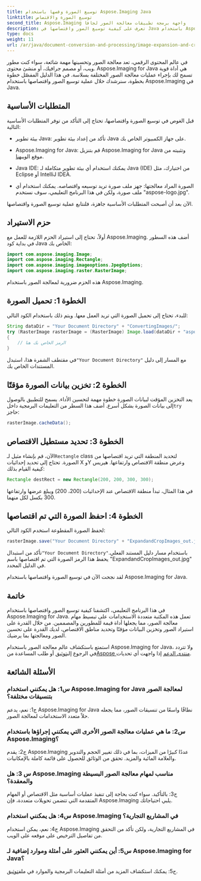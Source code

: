 ```yaml
---
title: توسيع الصورة وقصها باستخدام Aspose.Imaging Java
linktitle: توسيع الصورة والاقتصاص
second_title: Aspose.Imaging واجهة برمجة تطبيقات معالجة الصور لجافا
description: تعرف على كيفية توسيع الصور واقتصاصها في Java باستخدام Aspose.Imaging. عزز مهارات معالجة الصور لديك باستخدام هذا الدليل المفصّل خطوة بخطوة.
type: docs
weight: 11
url: /ar/java/document-conversion-and-processing/image-expansion-and-cropping/
---
```

في عالم المحتوى الرقمي، تعد معالجة الصور وتحسينها مهمة شائعة، سواء كنت مطور ويب، أو مصمم جرافيك، أو منشئ محتوى. Aspose.Imaging for Java هي أداة قوية تسمح لك بإجراء عمليات معالجة الصور المختلفة بسلاسة. في هذا الدليل المفصّل خطوة بخطوة، سنرشدك خلال عملية توسيع الصور واقتصاصها باستخدام Aspose.Imaging في Java.

## المتطلبات الأساسية

قبل الغوص في توسيع الصورة واقتصاصها، تحتاج إلى التأكد من توفر المتطلبات الأساسية التالية:

- بيئة تطوير Java: تأكد من إعداد بيئة تطوير Java على جهاز الكمبيوتر الخاص بك.

-  Aspose.Imaging for Java: قم بتنزيل Aspose.Imaging for Java وتثبيته من موقع الويب[هنا](https://releases.aspose.com/imaging/java/).

- Java IDE: يمكنك استخدام أي بيئة تطوير متكاملة لـ Java (IDE) من اختيارك، مثل Eclipse أو IntelliJ IDEA.

- الصورة المراد معالجتها: جهز ملف صورة تريد توسيعه واقتصاصه. يمكنك استخدام أي ملف صورة، ولكن في هذا البرنامج التعليمي، سوف نستخدم "aspose-logo.jpg".

الآن بعد أن أصبحت المتطلبات الأساسية جاهزة، فلنتابع عملية توسيع الصورة واقتصاصها.

## حزم الاستيراد

أولاً، تحتاج إلى استيراد الحزم اللازمة للعمل مع Aspose.Imaging. أضف هذه السطور في بداية كود Java الخاص بك:

```java
import com.aspose.imaging.Image;
import com.aspose.imaging.Rectangle;
import com.aspose.imaging.imageoptions.JpegOptions;
import com.aspose.imaging.raster.RasterImage;
```

هذه الحزم ضرورية لمعالجة الصور باستخدام Aspose.Imaging.

## الخطوة 1: تحميل الصورة

للبدء، تحتاج إلى تحميل الصورة التي تريد العمل معها. ويتم ذلك باستخدام الكود التالي:

```java
String dataDir = "Your Document Directory" + "ConvertingImages/";
try (RasterImage rasterImage = (RasterImage) Image.load(dataDir + "aspose-logo.jpg"))
{
    // الرمز الخاص بك هنا
}
```

 في مقتطف الشفرة هذا، استبدل`"Your Document Directory"` مع المسار إلى دليل المستندات الخاص بك.

## الخطوة 2: تخزين بيانات الصورة مؤقتًا

 يعد التخزين المؤقت لبيانات الصورة خطوة مهمة لتحسين الأداء. يسمح للتطبيق بالوصول إلى بيانات الصورة بشكل أسرع. أضف هذا السطر من التعليمات البرمجية داخل`try` حاجز:

```java
rasterImage.cacheData();
```

## الخطوة 3: تحديد مستطيل الاقتصاص

 الآن، قم بإنشاء مثيل لـ`Rectangle` class لتحديد المنطقة التي تريد اقتصاصها من الصورة. تحتاج إلى تحديد إحداثيات X وY وعرض منطقة الاقتصاص وارتفاعها. هيريس كيفية القيام بذلك:

```java
Rectangle destRect = new Rectangle(200, 200, 300, 300);
```

في هذا المثال، تبدأ منطقة الاقتصاص عند الإحداثيات (200، 200) ويبلغ عرضها وارتفاعها 300 بكسل لكل منهما.

## الخطوة 4: احفظ الصورة التي تم اقتصاصها

لحفظ الصورة المقطوعة استخدم الكود التالي:

```java
rasterImage.save("Your Document Directory" + "ExpandandCropImages_out.jpg", new JpegOptions(), destRect);
```

 تأكد من استبدال`"Your Document Directory"`باستخدام مسار دليل المستند الفعلي. يحفظ هذا الرمز الصورة التي تم اقتصاصها باسم "ExpandandCropImages_out.jpg" في الدليل المحدد.

لقد نجحت الآن في توسيع الصورة واقتصاصها باستخدام Aspose.Imaging for Java.

## خاتمة

في هذا البرنامج التعليمي، اكتشفنا كيفية توسيع الصور واقتصاصها باستخدام Aspose.Imaging for Java. تعمل هذه المكتبة متعددة الاستخدامات على تبسيط مهام معالجة الصور، مما يجعلها أداة قيمة للمطورين والمصممين. من خلال القدرة على استيراد الصور وتخزين البيانات مؤقتًا وتحديد مناطق الاقتصاص، لديك القدرة على تحسين الصور ومعالجتها بما يرضيك.

 استمتع باستكشاف عالم معالجة الصور باستخدام Aspose.Imaging for Java، ولا تتردد في الرجوع إلى[توثيق](https://reference.aspose.com/imaging/java/) أو طلب المساعدة من[Aspose منتدى الدعم](https://forum.aspose.com/) إذا واجهت أي تحديات.

## الأسئلة الشائعة

### س1: هل يمكنني استخدام Aspose.Imaging for Java لمعالجة الصور بتنسيقات مختلفة؟

ج1: نعم، يدعم Aspose.Imaging for Java نطاقًا واسعًا من تنسيقات الصور، مما يجعله حلاً متعدد الاستخدامات لمعالجة الصور.

### س2: ما هي عمليات معالجة الصور الأخرى التي يمكنني إجراؤها باستخدام Aspose.Imaging؟

ج2: يقدم Aspose.Imaging عددًا كبيرًا من الميزات، بما في ذلك تغيير الحجم والتدوير والعلامة المائية والمزيد. تحقق من الوثائق للحصول على قائمة كاملة بالإمكانيات.

### س 3: هل Aspose.Imaging مناسب لمهام معالجة الصور البسيطة والمعقدة؟

ج3: بالتأكيد. سواء كنت بحاجة إلى تنفيذ عمليات أساسية مثل الاقتصاص أو المهام المتقدمة التي تتضمن تحويلات متعددة، فإن Aspose.Imaging يلبي احتياجاتك.

### س4: هل يمكنني استخدام Aspose.Imaging في المشاريع التجارية؟

ج4: نعم، يمكن استخدام Aspose.Imaging في المشاريع التجارية، ولكن تأكد من التحقق من تفاصيل الترخيص على موقعه على الويب.

### س5: أين يمكنني العثور على أمثلة وموارد إضافية لـ Aspose.Imaging for Java؟

 ج5: يمكنك استكشاف المزيد من أمثلة التعليمات البرمجية والموارد في ملف[توثيق](https://reference.aspose.com/imaging/java/).
